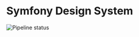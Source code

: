 # Symfony Design System

![Pipeline status](https://gitlab.wexample.com/wexample/symfony-design-system/badges/main/pipeline.svg)